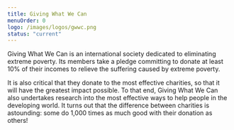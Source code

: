 ```yaml
---
title: Giving What We Can
menuOrder: 0
logo: /images/logos/gwwc.png
status: "current"
---
```

Giving What We Can is an international society dedicated to eliminating extreme poverty. Its members take a pledge committing to donate at least 10% of their incomes to relieve the suffering caused by extreme poverty. 

It is also critical that they donate to the most effective charities, so that it will have the greatest impact possible. To that end, Giving What We Can also undertakes research into the most effective ways to help people in the developing world. It turns out that the difference between charities is astounding: some do 1,000 times as much good with their donation as others!